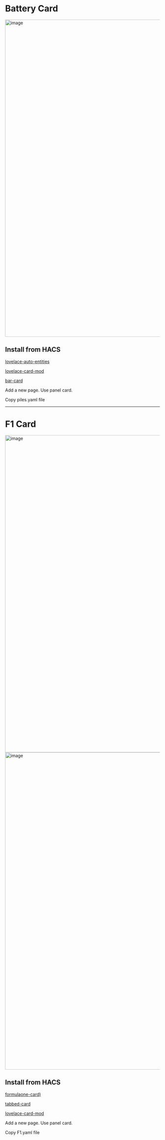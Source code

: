 
# Battery Card

<img width="1376" height="1032" alt="image" src="https://github.com/user-attachments/assets/a760510d-3634-440d-a24a-34cf8a652724" />

## Install from HACS

[lovelace-auto-entities](https://github.com/thomasloven/lovelace-auto-entities)

[lovelace-card-mod](https://github.com/thomasloven/lovelace-card-mod)

[bar-card](https://github.com/spacerokk/bar-card)

Add a new page. Use panel card.

Copy piles.yaml file

----

# F1 Card

<img width="1376" height="1032" alt="image" src="https://github.com/user-attachments/assets/d8a2dbeb-1088-4e98-8469-84d2f4cf8225" />


<img width="1376" height="1032" alt="image" src="https://github.com/user-attachments/assets/b7af0037-eea5-4360-b6e1-275449bcbcf6" />

## Install from HACS

[formulaone-card)](https://github.com/marcokreeft87/formulaone-card)

[tabbed-card](https://github.com/kinghat/tabbed-card) 

[lovelace-card-mod](https://github.com/thomasloven/lovelace-card-mod)

Add a new page. Use panel card.

Copy F1.yaml file



